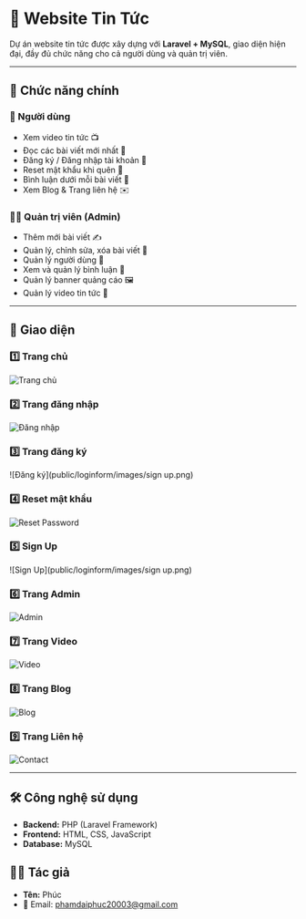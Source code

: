 # 📰 Website Tin Tức

Dự án website tin tức được xây dựng với **Laravel + MySQL**, giao diện hiện đại, đầy đủ chức năng cho cả người dùng và quản trị viên.  

---

## 🚀 Chức năng chính

### 👤 Người dùng
- Xem video tin tức 📺  
- Đọc các bài viết mới nhất 📰  
- Đăng ký / Đăng nhập tài khoản 🔑  
- Reset mật khẩu khi quên 🔄  
- Bình luận dưới mỗi bài viết 💬  
- Xem Blog & Trang liên hệ ✉️  

### 👨‍💼 Quản trị viên (Admin)
- Thêm mới bài viết ✍️  
- Quản lý, chỉnh sửa, xóa bài viết 📑  
- Quản lý người dùng 👥  
- Xem và quản lý bình luận 💬  
- Quản lý banner quảng cáo 🖼️  
- Quản lý video tin tức 🎥  

---

## 📸 Giao diện

### 1️⃣ Trang chủ
![Trang chủ](public/loginform/images/trangchu.png)

### 2️⃣ Trang đăng nhập
![Đăng nhập](public/loginform/images/dangnhap.png)

### 3️⃣ Trang đăng ký
![Đăng ký](public/loginform/images/sign up.png)

### 4️⃣ Reset mật khẩu
![Reset Password](public/loginform/images/resetpassword.png)

### 5️⃣ Sign Up
![Sign Up](public/loginform/images/sign up.png)

### 6️⃣ Trang Admin
![Admin](public/loginform/images/trang_admin.png)

### 7️⃣ Trang Video
![Video](public/loginform/images/video.png)

### 8️⃣ Trang Blog
![Blog](public/loginform/images/blog.png)

### 9️⃣ Trang Liên hệ
![Contact](public/loginform/images/lienhe.png)

---

## 🛠️ Công nghệ sử dụng
- **Backend:** PHP (Laravel Framework)  
- **Frontend:** HTML, CSS, JavaScript  
- **Database:** MySQL  
## 👨‍💻 Tác giả
- **Tên:** Phúc  
- 📧 Email: phamdaiphuc20003@gmail.com  
